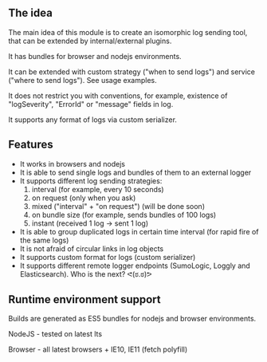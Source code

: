 ## The idea

The main idea of this module is to create an isomorphic log sending tool, that can be extended by internal/external plugins.

It has bundles for browser and nodejs environments.

It can be extended with custom strategy ("when to send logs") and service ("where to send logs"). See usage examples.

It does not restrict you with conventions, for example, existence of "logSeverity", "ErrorId" or "message" fields in log.

It supports any format of logs via custom serializer.

## Features

* It works in browsers and nodejs
* It is able to send single logs and bundles of them to an external logger
* It supports different log sending strategies:
  1.  interval (for example, every 10 seconds)
  2.  on request (only when you ask)
  3.  mixed ("interval" + "on request") (will be done soon)
  4.  on bundle size (for example, sends bundles of 100 logs)
  5.  instant (received 1 log -> sent 1 log)
* It is able to group duplicated logs in certain time interval (for rapid fire of the same logs)
* It is not afraid of circular links in log objects
* It supports custom format for logs (custom serializer)
* It supports different remote logger endpoints (SumoLogic, Loggly and Elasticsearch). Who is the next? ᕙ(ಠ.ಠ)ᕗ

## Runtime environment support

Builds are generated as ES5 bundles for nodejs and browser environments.

NodeJS - tested on latest lts

Browser - all latest browsers + IE10, IE11 (fetch polyfill)